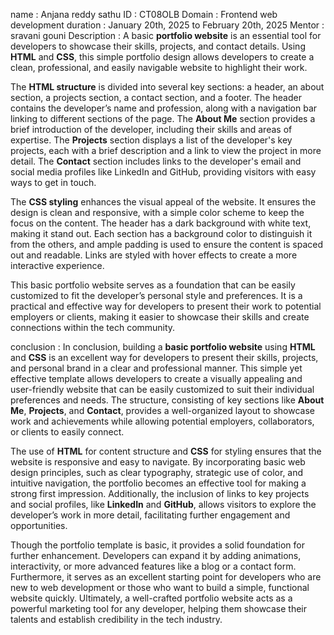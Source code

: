 name : Anjana reddy sathu
ID : CT08OLB
Domain : Frontend web development
duration : January 20th, 2025 to February 20th, 2025
Mentor : sravani gouni
Description : A basic **portfolio website** is an essential tool for developers to showcase their skills, projects, and contact details. Using **HTML** and **CSS**, this simple portfolio design allows developers to create a clean, professional, and easily navigable website to highlight their work.

The **HTML structure** is divided into several key sections: a header, an about section, a projects section, a contact section, and a footer. The header contains the developer’s name and profession, along with a navigation bar linking to different sections of the page. The **About Me** section provides a brief introduction of the developer, including their skills and areas of expertise. The **Projects** section displays a list of the developer's key projects, each with a brief description and a link to view the project in more detail. The **Contact** section includes links to the developer's email and social media profiles like LinkedIn and GitHub, providing visitors with easy ways to get in touch.

The **CSS styling** enhances the visual appeal of the website. It ensures the design is clean and responsive, with a simple color scheme to keep the focus on the content. The header has a dark background with white text, making it stand out. Each section has a background color to distinguish it from the others, and ample padding is used to ensure the content is spaced out and readable. Links are styled with hover effects to create a more interactive experience.

This basic portfolio website serves as a foundation that can be easily customized to fit the developer’s personal style and preferences. It is a practical and effective way for developers to present their work to potential employers or clients, making it easier to showcase their skills and create connections within the tech community.

conclusion : In conclusion, building a **basic portfolio website** using **HTML** and **CSS** is an excellent way for developers to present their skills, projects, and personal brand in a clear and professional manner. This simple yet effective template allows developers to create a visually appealing and user-friendly website that can be easily customized to suit their individual preferences and needs. The structure, consisting of key sections like **About Me**, **Projects**, and **Contact**, provides a well-organized layout to showcase work and achievements while allowing potential employers, collaborators, or clients to easily connect.

The use of **HTML** for content structure and **CSS** for styling ensures that the website is responsive and easy to navigate. By incorporating basic web design principles, such as clear typography, strategic use of color, and intuitive navigation, the portfolio becomes an effective tool for making a strong first impression. Additionally, the inclusion of links to key projects and social profiles, like **LinkedIn** and **GitHub**, allows visitors to explore the developer’s work in more detail, facilitating further engagement and opportunities.

Though the portfolio template is basic, it provides a solid foundation for further enhancement. Developers can expand it by adding animations, interactivity, or more advanced features like a blog or a contact form. Furthermore, it serves as an excellent starting point for developers who are new to web development or those who want to build a simple, functional website quickly. Ultimately, a well-crafted portfolio website acts as a powerful marketing tool for any developer, helping them showcase their talents and establish credibility in the tech industry.
